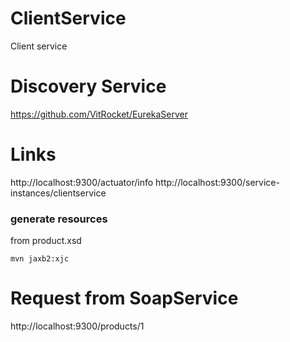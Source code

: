 # ClientService
Client service

# Discovery Service
https://github.com/VitRocket/EurekaServer

# Links
http://localhost:9300/actuator/info
http://localhost:9300/service-instances/clientservice

### generate resources
from product.xsd
```
mvn jaxb2:xjc
```

# Request from SoapService
http://localhost:9300/products/1